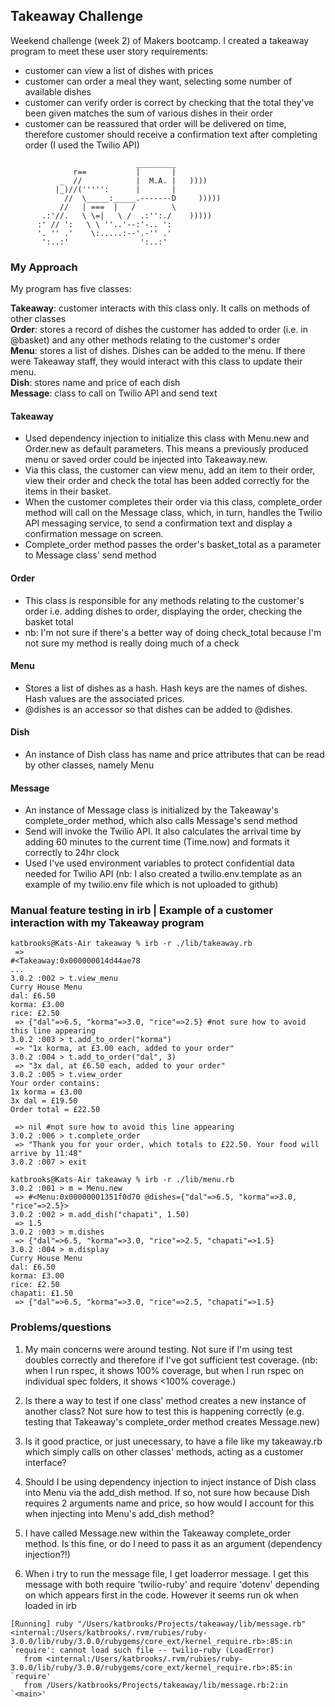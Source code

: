 ## Takeaway Challenge

Weekend challenge (week 2) of Makers bootcamp. 
I created a takeaway program to meet these user story requirements: 
* customer can view a list of dishes with prices
* customer can order a meal they want, selecting some number of available dishes
* customer can verify order is correct by checking that the total they've been given matches the sum of various dishes in their order
* customer can be reassured that order will be delivered on time, therefore customer should receive a confirmation text after completing order (I used the Twilio API)
``` 
                            _________
              r==           |       |
           _  //            |  M.A. |   ))))
          |_)//(''''':      |       |
            //  \_____:_____.-------D     )))))
           //   | ===  |   /        \
       .:'//.   \ \=|   \ /  .:'':./    )))))
      :' // ':   \ \ ''..'--:'-.. ':
      '. '' .'    \:.....:--'.-'' .'
       ':..:'                ':..:'
``` 

### My Approach
My program has five classes: 

**Takeaway**: customer interacts with this class only. It calls on methods of other classes\
**Order**: stores a record of dishes the customer has added to order (i.e. in @basket) and any other methods relating to the customer's order\
**Menu**: stores a list of dishes. Dishes can be added to the menu. If there were Takeaway staff, they would interact with this class to update their menu.\
**Dish**: stores name and price of each dish\
**Message**: class to call on Twilio API and send text

#### Takeaway
* Used dependency injection to initialize this class with Menu.new and Order.new as default parameters. This means a previously produced menu or saved order could be injected into Takeaway.new.
* Via this class, the customer can view menu, add an item to their order, view their order and check the total has been added correctly for the items in their basket.
* When the customer completes their order via this class, complete_order method will call on the Message class, which, in turn,  handles the Twilio API messaging service, to send a confirmation text and display a confirmation message on screen.
* Complete_order method passes the order's basket_total as a parameter to Message class' send method

#### Order
* This class is responsible for any methods relating to the customer's order i.e. adding dishes to order, displaying the order, checking the basket total
* nb: I'm not sure if there's a better way of doing check_total because I'm not sure my method is really doing much of a check

#### Menu
* Stores a list of dishes as a hash. Hash keys are the names of dishes. Hash values are the associated prices.
* @dishes is an accessor so that dishes can be added to @dishes. 

#### Dish
* An instance of Dish class has name and price attributes that can be read by other classes, namely Menu

#### Message
* An instance of Message class is initialized by the Takeaway's complete_order method, which also calls Message's send method
* Send will invoke the Twilio API. It also calculates the arrival time by adding 60 minutes to the current time (Time.now) and formats it correctly to 24hr clock
* Used I've used environment variables to protect confidential data needed for Twilio API (nb: I also created a twilio.env.template as an example of my twilio.env file which is not uploaded to github)

### Manual feature testing in irb | Example of a customer interaction with my Takeaway program 
```
katbrooks@Kats-Air takeaway % irb -r ./lib/takeaway.rb
 => 
#<Takeaway:0x000000014d44ae78
... 
3.0.2 :002 > t.view_menu
Curry House Menu
dal: £6.50
korma: £3.00
rice: £2.50
 => {"dal"=>6.5, "korma"=>3.0, "rice"=>2.5} #not sure how to avoid this line appearing
3.0.2 :003 > t.add_to_order("korma")
 => "1x korma, at £3.00 each, added to your order" 
3.0.2 :004 > t.add_to_order("dal", 3)
 => "3x dal, at £6.50 each, added to your order" 
3.0.2 :005 > t.view_order
Your order contains:
1x korma = £3.00
3x dal = £19.50
Order total = £22.50

 => nil #not sure how to avoid this line appearing
3.0.2 :006 > t.complete_order
 => "Thank you for your order, which totals to £22.50. Your food will arrive by 11:48" 
3.0.2 :007 > exit

katbrooks@Kats-Air takeaway % irb -r ./lib/menu.rb
3.0.2 :001 > m = Menu.new
 => #<Menu:0x00000001351f0d70 @dishes={"dal"=>6.5, "korma"=>3.0, "rice"=>2.5}> 
3.0.2 :002 > m.add_dish("chapati", 1.50)
 => 1.5 
3.0.2 :003 > m.dishes
 => {"dal"=>6.5, "korma"=>3.0, "rice"=>2.5, "chapati"=>1.5} 
3.0.2 :004 > m.display
Curry House Menu
dal: £6.50
korma: £3.00
rice: £2.50
chapati: £1.50
 => {"dal"=>6.5, "korma"=>3.0, "rice"=>2.5, "chapati"=>1.5} 
 ``` 

### Problems/questions

1) My main concerns were around testing. Not sure if I'm using test doubles correctly and therefore if I've got sufficient test coverage. (nb: when I run rspec, it shows 100% coverage, but when I run rspec on individual spec folders, it shows <100% coverage.)

2) Is there a way to test if one class' method creates a new instance of another class? Not sure how to test this is happening correctly (e.g. testing that Takeaway's complete_order method creates Message.new)

2) Is it good practice, or just unecessary, to have a file like my takeaway.rb which simply calls on other classes' methods, acting as a customer interface?

2) Should I be using dependency injection to inject instance of Dish class into Menu via the add_dish method. If so, not sure how because Dish requires 2 arguments name and price, so how would I account for this when injecting into Menu's add_dish method? 

3) I have called Message.new within the Takeaway complete_order method. Is this fine, or do I need to pass it as an argument (dependency injection?!)

2) When i try to run the message file, I get loaderror message. I get this message with both require 'twilio-ruby' and require 'dotenv' depending on which appears first in the code. However it seems run ok when loaded in irb

 ``` 
 [Running] ruby "/Users/katbrooks/Projects/takeaway/lib/message.rb"
<internal:/Users/katbrooks/.rvm/rubies/ruby-3.0.0/lib/ruby/3.0.0/rubygems/core_ext/kernel_require.rb>:85:in `require': cannot load such file -- twilio-ruby (LoadError)
	from <internal:/Users/katbrooks/.rvm/rubies/ruby-3.0.0/lib/ruby/3.0.0/rubygems/core_ext/kernel_require.rb>:85:in `require'
	from /Users/katbrooks/Projects/takeaway/lib/message.rb:2:in `<main>'
 ```

